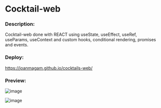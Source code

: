 # Cocktail-web

### Description:
Cocktail-web done with REACT using useState, useEffect, useRef, useParams, useContext and custom hooks, conditional rendering, promises and events.

### Deploy:
https://joanmagam.github.io/cocktails-web/

### Preview:
![image](https://github.com/JoanMaGam/cocktails-web/assets/122151033/8a840a6c-6a53-4952-8574-209bca6a1d2e)

![image](https://github.com/JoanMaGam/cocktails-web/assets/122151033/8cbb14eb-2831-460d-8045-62bf9af78c88)

